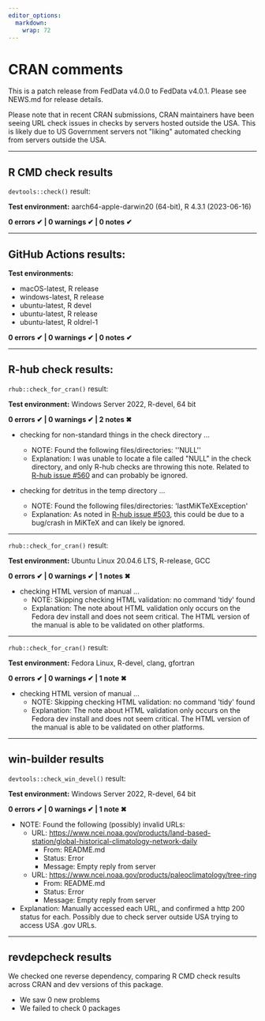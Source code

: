 ```yaml
---
editor_options: 
  markdown: 
    wrap: 72
---
```


# CRAN comments

This is a patch release from FedData v4.0.0 to FedData v4.0.1. Please
see NEWS.md for release details. 

Please note that in recent CRAN submissions, CRAN maintainers have been 
seeing URL check issues in checks by servers hosted outside the USA. This is
likely due to US Government servers not "liking" automated checking from
servers outside the USA.

------------------------------------------------------------------------

## R CMD check results

`devtools::check()` result:

**Test environment:** aarch64-apple-darwin20 (64-bit), R 4.3.1 (2023-06-16)

**0 errors ✔ \| 0 warnings ✔ \| 0 notes ✔**

------------------------------------------------------------------------

## GitHub Actions results:

**Test environments:**

-   macOS-latest, R release
-   windows-latest, R release
-   ubuntu-latest, R devel
-   ubuntu-latest, R release
-   ubuntu-latest, R oldrel-1

**0 errors ✔ \| 0 warnings ✔ \| 0 notes ✔**

------------------------------------------------------------------------

## R-hub check results:

`rhub::check_for_cran()` result:

**Test environment:** Windows Server 2022, R-devel, 64 bit

**0 errors ✔ \| 0 warnings ✔ \| 2 notes ✖**

-   checking for non-standard things in the check directory ...
    -   NOTE: Found the following files/directories:
        ''NULL''
    -   Explanation: I was unable to locate a file called "NULL" 
        in the check directory, and only R-hub checks are throwing this
        note. Related to [R-hub issue #560](https://github.com/r-hub/rhub/issues/560) 
        and can probably be ignored.

-   checking for detritus in the temp directory ...
    -   NOTE: Found the following files/directories:
        'lastMiKTeXException'
    -   Explanation: As noted in [R-hub issue
        #503](https://github.com/r-hub/rhub/issues/503), this could be
        due to a bug/crash in MiKTeX and can likely be ignored.

------------------------------------------------------------------------

`rhub::check_for_cran()` result:

**Test environment:** Ubuntu Linux 20.04.6 LTS, R-release, GCC

**0 errors ✔ \| 0 warnings ✔ \| 1 notes ✖**

-   checking HTML version of manual ...
    -   NOTE: Skipping checking HTML validation: no command 'tidy' found
    -   Explanation: The note about HTML validation only occurs on the
        Fedora dev install and does not seem critical. The HTML version
        of the manual is able to be validated on other platforms.
        
------------------------------------------------------------------------

`rhub::check_for_cran()` result:

**Test environment:** Fedora Linux, R-devel, clang, gfortran

**0 errors ✔ \| 0 warnings ✔ \| 1 note ✖**

-   checking HTML version of manual ...
    -   NOTE: Skipping checking HTML validation: no command 'tidy' found
    -   Explanation: The note about HTML validation only occurs on the
        Fedora dev install and does not seem critical. The HTML version
        of the manual is able to be validated on other platforms.

------------------------------------------------------------------------

## win-builder results

`devtools::check_win_devel()` result:

**Test environment:** Windows Server 2022, R-devel, 64 bit

**0 errors ✔ \| 0 warnings ✔ \| 1 note ✖**

- NOTE: Found the following (possibly) invalid URLs:
  - URL: https://www.ncei.noaa.gov/products/land-based-station/global-historical-climatology-network-daily
    - From: README.md
    - Status: Error
    - Message: Empty reply from server
  - URL: https://www.ncei.noaa.gov/products/paleoclimatology/tree-ring
    - From: README.md
    - Status: Error
    - Message: Empty reply from server
- Explanation: Manually accessed each URL, 
and confirmed a http 200 status for each. Possibly due to check 
server outside USA trying to access USA .gov URLs.

------------------------------------------------------------------------

## revdepcheck results

We checked one reverse dependency, comparing R CMD check results
across CRAN and dev versions of this package.

-   We saw 0 new problems
-   We failed to check 0 packages
